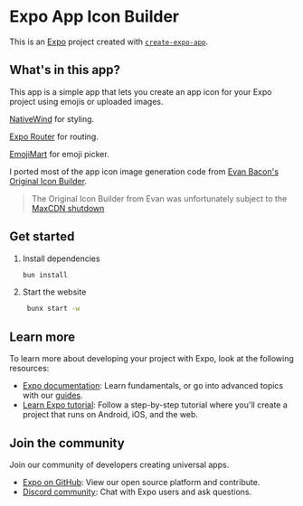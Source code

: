# Expo App Icon Builder

This is an [Expo](https://expo.dev) project created with [`create-expo-app`](https://www.npmjs.com/package/create-expo-app).

## What's in this app?

This app is a simple app that lets you create an app icon for your Expo project using emojis or uploaded images.

[NativeWind](https://nativewind.dev) for styling.

[Expo Router](https://docs.expo.dev/router/introduction) for routing.

[EmojiMart](https://github.com/missive/emoji-mart) for emoji picker.

I ported most of the app icon image generation code from [Evan Bacon's Original Icon Builder](https://github.com/EvanBacon/icon-builder).

> The Original Icon Builder from Evan was unfortunately subject to the [MaxCDN shutdown](https://github.com/twitter/twemoji/issues/580)

## Get started

1. Install dependencies

   ```bash
   bun install
   ```

2. Start the website

   ```bash
    bunx start -w
   ```

## Learn more

To learn more about developing your project with Expo, look at the following resources:

- [Expo documentation](https://docs.expo.dev/): Learn fundamentals, or go into advanced topics with our [guides](https://docs.expo.dev/guides).
- [Learn Expo tutorial](https://docs.expo.dev/tutorial/introduction/): Follow a step-by-step tutorial where you'll create a project that runs on Android, iOS, and the web.

## Join the community

Join our community of developers creating universal apps.

- [Expo on GitHub](https://github.com/expo/expo): View our open source platform and contribute.
- [Discord community](https://chat.expo.dev): Chat with Expo users and ask questions.
